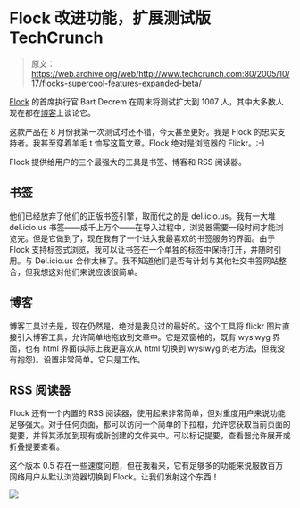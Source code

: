 # Flock 改进功能，扩展测试版 TechCrunch

> 原文：<https://web.archive.org/web/http://www.techcrunch.com:80/2005/10/17/flocks-supercool-features-expanded-beta/>

 [Flock](https://web.archive.org/web/20221001144518/http://www.flock.com/) 的首席执行官 Bart Decrem 在周末将测试扩大到 1007 人，其中大多数人现在都在[博客](https://web.archive.org/web/20221001144518/http://www.solutionwatch.com/262/flying-with-the-flock/)上谈论它。

这款产品在 8 月份我第一次测试时还不错，今天甚至更好。我是 Flock 的忠实支持者。我甚至穿着羊毛 t 恤写这篇文章。Flock 绝对是浏览器的 Flickr。:-)

Flock 提供给用户的三个最强大的工具是书签、博客和 RSS 阅读器。

## 书签

他们已经放弃了他们的正版书签引擎，取而代之的是 del.icio.us。我有一大堆 del.icio.us 书签——成千上万个——在导入过程中，浏览器需要一段时间才能浏览完。但是它做到了，现在我有了一个进入我最喜欢的书签服务的界面。由于 Flock 支持标签式浏览，我可以让书签在一个单独的标签中保持打开，并随时引用。与 Del.icio.us 合作太棒了。我不知道他们是否有计划与其他社交书签网站整合，但我想这对他们来说应该很简单。

## 博客

博客工具过去是，现在仍然是，绝对是我见过的最好的。这个工具将 flickr 图片直接引入博客工具，允许简单地拖放到文章中。它是双窗格的，既有 wysiwyg 界面，也有 html 界面(实际上我更喜欢从 html 切换到 wysiwyg 的老方法，但我没有抱怨)。设置非常简单。它只是工作。

## RSS 阅读器

Flock 还有一个内置的 RSS 阅读器，使用起来非常简单，但对重度用户来说功能足够强大。对于任何页面，都可以访问一个简单的下拉框，允许您获取当前页面的提要，并将其添加到现有或新创建的文件夹中。可以标记提要，查看器允许展开或折叠提要查看。

这个版本 0.5 存在一些速度问题，但在我看来，它有足够多的功能来说服数百万网络用户从默认浏览器切换到 Flock。让我们发射这个东西！

![](img/3760ef4ba473c5523916808abc006e44.png)